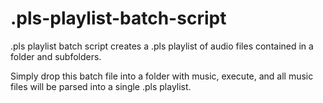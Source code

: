# .pls-playlist-batch-script
.pls playlist batch script creates a .pls playlist of audio files contained in a folder and subfolders.

Simply drop this batch file into a folder with music, execute, and all music files will be parsed into a single .pls playlist.

